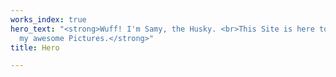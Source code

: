 ```yaml
---
works_index: true
hero_text: "<strong>Wuff! I'm Samy, the Husky. <br>This Site is here to show all of
  my awesome Pictures.</strong>"
title: Hero

---
```

<Hero :text="$page.frontmatter.hero_text" />
<WorksList />